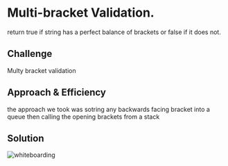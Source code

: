# Multi-bracket Validation.
return true if string has a perfect balance of brackets or false if it does not.
## Challenge
Multy bracket validation

## Approach & Efficiency
the approach we took was sotring any backwards facing bracket into a queue then calling the opening brackets from a stack
## Solution
![whiteboarding](assets/capture1.JPG)
